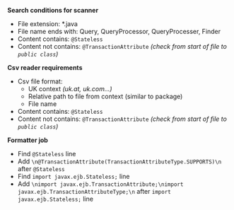 **Search conditions for scanner**
- File extension: *.java
- File name ends with: Query, QueryProcessor, QueryProcesser, Finder
- Content contains: `@Stateless`
- Content not contains: `@TransactionAttribute` _(check from start of file to `public class`)_

**Csv reader requirements**
- Csv file format:
  - UK context _(uk.at, uk.com...)_
  - Relative path to file from context (similar to package)  
  - File name
- Content contains: `@Stateless`
- Content not contains: `@TransactionAttribute` _(check from start of file to `public class`)_

**Formatter job**
- Find `@Stateless` line
- Add `\n@TransactionAttribute(TransactionAttributeType.SUPPORTS)\n` after `@Stateless`
- Find `import javax.ejb.Stateless;` line
- Add `\nimport javax.ejb.TransactionAttribute;\nimport javax.ejb.TransactionAttributeType;\n` after `import javax.ejb.Stateless;` line